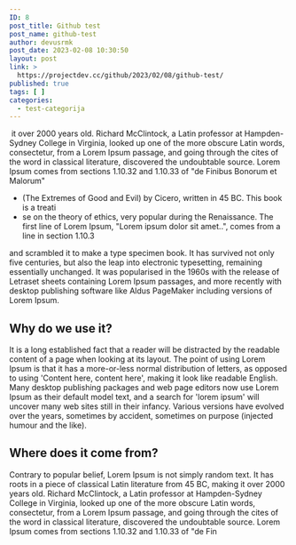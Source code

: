 ```yaml
---
ID: 8
post_title: Github test
post_name: github-test
author: devusrmk
post_date: 2023-02-08 10:30:50
layout: post
link: >
  https://projectdev.cc/github/2023/02/08/github-test/
published: true
tags: [ ]
categories:
  - test-categorija
---
```

<!-- wp:paragraph -->
<p>&nbsp;it over 2000 years old. Richard McClintock, a Latin professor at Hampden-Sydney College in Virginia, looked up one of the more obscure Latin words, consectetur, from a Lorem Ipsum passage, and going through the cites of the word in classical literature, discovered the undoubtable source. Lorem Ipsum comes from sections 1.10.32 and 1.10.33 of "de Finibus Bonorum et Malorum" </p>
<!-- /wp:paragraph -->

<!-- wp:list -->
<ul><!-- wp:list-item -->
<li>(The Extremes of Good and Evil) by Cicero, written in 45 BC. This book is a treati</li>
<!-- /wp:list-item -->

<!-- wp:list-item -->
<li>se on the theory of ethics, very popular during the Renaissance. The first line of Lorem Ipsum, "Lorem ipsum dolor sit amet..", comes from a line in section 1.10.3</li>
<!-- /wp:list-item --></ul>
<!-- /wp:list -->

<!-- wp:paragraph -->
<p></p>
<!-- /wp:paragraph -->

<!-- wp:paragraph -->
<p></p>
<!-- /wp:paragraph -->

<!-- wp:paragraph -->
<p>and scrambled it to make a type specimen book. It has survived not only five centuries, but also the leap into electronic typesetting, remaining essentially unchanged. It was popularised in the 1960s with the release of Letraset sheets containing Lorem Ipsum passages, and more recently with desktop publishing software like Aldus PageMaker including versions of Lorem Ipsum.</p>
<!-- /wp:paragraph -->

<!-- wp:heading -->
<h2>Why do we use it?</h2>
<!-- /wp:heading -->

<!-- wp:paragraph -->
<p>It is a long established fact that a reader will be distracted by the readable content of a page when looking at its layout. The point of using Lorem Ipsum is that it has a more-or-less normal distribution of letters, as opposed to using 'Content here, content here', making it look like readable English. Many desktop publishing packages and web page editors now use Lorem Ipsum as their default model text, and a search for 'lorem ipsum' will uncover many web sites still in their infancy. Various versions have evolved over the years, sometimes by accident, sometimes on purpose (injected humour and the like).</p>
<!-- /wp:paragraph -->

<!-- wp:heading -->
<h2>Where does it come from?</h2>
<!-- /wp:heading -->

<!-- wp:paragraph -->
<p>Contrary to popular belief, Lorem Ipsum is not simply random text. It has roots in a piece of classical Latin literature from 45 BC, making it over 2000 years old. Richard McClintock, a Latin professor at Hampden-Sydney College in Virginia, looked up one of the more obscure Latin words, consectetur, from a Lorem Ipsum passage, and going through the cites of the word in classical literature, discovered the undoubtable source. Lorem Ipsum comes from sections 1.10.32 and 1.10.33 of "de Fin</p>
<!-- /wp:paragraph -->